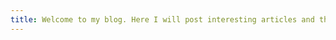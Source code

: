 ```yaml
---
title: Welcome to my blog. Here I will post interesting articles and thoughts if I have any!
---
```


